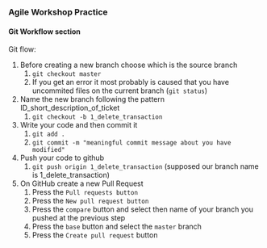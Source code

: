 ### Agile Workshop Practice

#### Git Workflow section

Git flow:

1. Before creating a new branch choose which is the source branch
   1. `git checkout master`
   1. If you get an error it most probably is caused that you have uncommited files on the current branch (`git status`)
1. Name the new branch following the pattern ID_short_description_of_ticket
   1. `git checkout -b 1_delete_transaction`
1. Write your code and then commit it
   1. `git add .`
   1. `git commit -m "meaningful commit message about you have modified"`
1. Push your code to github
   1. `git push origin 1_delete_transaction` (supposed our branch name is 1_delete_transaction)
1. On GitHub create a new Pull Request
   1. Press the `Pull requests button`
   1. Press the `New pull request button`
   1. Press the `compare` button and select then name of your branch you pushed at the previous step
   1. Press the `base` button and select the `master` branch
   1. Press the `Create pull request` button

